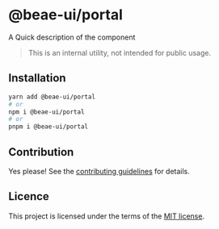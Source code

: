 # @beae-ui/portal

A Quick description of the component

> This is an internal utility, not intended for public usage.

## Installation

```sh
yarn add @beae-ui/portal
# or
npm i @beae-ui/portal
# or
pnpm i @beae-ui/portal
```

## Contribution

Yes please! See the
[contributing guidelines](https://github.com/beae-labs/chakra-ui/blob/main/CONTRIBUTING.md)
for details.

## Licence

This project is licensed under the terms of the
[MIT license](https://github.com/beae-labs/chakra-ui/blob/main/LICENSE).
